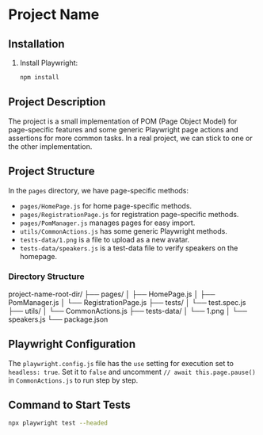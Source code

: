 # Project Name

## Installation

1. Install Playwright:
    ```sh
    npm install
    ```

## Project Description

The project is a small implementation of POM (Page Object Model) for page-specific features and some generic Playwright page actions and assertions for more common tasks. In a real project, we can stick to one or the other implementation.

## Project Structure

In the `pages` directory, we have page-specific methods:
- `pages/HomePage.js` for home page-specific methods.
- `pages/RegistrationPage.js` for registration page-specific methods.
- `pages/PomManager.js` manages pages for easy import.
- `utils/CommonActions.js` has some generic Playwright methods.
- `tests-data/1.png` is a file to upload as a new avatar.
- `tests-data/speakers.js` is a test-data file to verify speakers on the homepage.

### Directory Structure
project-name-root-dir/
├── pages/
│ ├── HomePage.js
│ ├── PomManager.js
│ └── RegistrationPage.js
├── tests/
│ └── test.spec.js
├── utils/
│ └── CommonActions.js
├── tests-data/
│ └── 1.png
│ └── speakers.js
└── package.json

## Playwright Configuration

The `playwright.config.js` file has the `use` setting for execution set to `headless: true`. Set it to `false` and uncomment `// await this.page.pause()` in `CommonActions.js` to run step by step.

## Command to Start Tests

```sh
npx playwright test --headed
